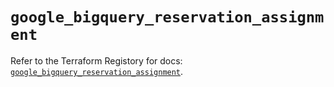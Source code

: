 # `google_bigquery_reservation_assignment`

Refer to the Terraform Registory for docs: [`google_bigquery_reservation_assignment`](https://www.terraform.io/docs/providers/google-beta/r/google_bigquery_reservation_assignment).
